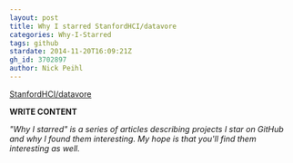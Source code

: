```yaml
---
layout: post
title: Why I starred StanfordHCI/datavore
categories: Why-I-Starred
tags: github
stardate: 2014-11-20T16:09:21Z
gh_id: 3702897
author: Nick Peihl
---
```


[StanfordHCI/datavore](https://github.com/StanfordHCI/datavore)

**WRITE CONTENT**

*"Why I starred" is a series of articles describing projects I star on GitHub and why I found them interesting. My hope is that you'll find them interesting as well.*

